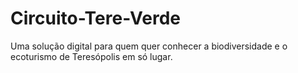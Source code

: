 # Circuito-Tere-Verde
Uma solução digital para quem quer conhecer a biodiversidade e o ecoturismo de Teresópolis em só lugar.
